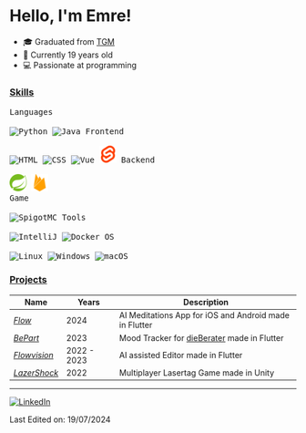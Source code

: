 <!--
### Hi there 👋

**eoezcan2/eoezcan2** is a ✨ _special_ ✨ repository because its `README.md` (this file) appears on your GitHub profile.

Here are some ideas to get you started:

- 🔭 I’m currently working on ...
- 🌱 I’m currently learning ...
- 👯 I’m looking to collaborate on ...
- 🤔 I’m looking for help with ...
- 💬 Ask me about ...
- 📫 How to reach me: ...
- 😄 Pronouns: ...
- ⚡ Fun fact: ...
-->

<h1>Hello, I'm Emre!</h1>
<p>

 - 🎓 Graduated from [TGM](https://www.tgm.ac.at/)
 - 🧑 Currently 19 years old
 - 💻 Passionate at programming

</p>

<h3><u>Skills</u></h3>
<p>
  <kbd>
    <kbd>Languages</kbd>
    <br>
    <br>
    <img width="30px" src="https://upload.wikimedia.org/wikipedia/commons/thumb/c/c3/Python-logo-notext.svg/1869px-Python-logo-notext.svg.png" title="Python" /> 
    <img width="30px" src="https://cdn.jsdelivr.net/gh/devicons/devicon/icons/java/java-original.svg" title="Java"/>
  </kbd>
  <kbd>
    <kbd>Frontend</kbd>
    <br>
    <br>
    <img width="30px" src="https://cdn.jsdelivr.net/gh/devicons/devicon/icons/html5/html5-original.svg" title="HTML"/> 
    <img width="30px" src="https://cdn.jsdelivr.net/gh/devicons/devicon/icons/css3/css3-plain.svg" title="CSS"/> 
    <img width="30px" src="https://cdn.jsdelivr.net/gh/devicons/devicon/icons/vuejs/vuejs-original.svg" title="Vue" />
    <img width="30px" src="https://github.com/devicons/devicon/blob/v2.15.1/icons/svelte/svelte-original.svg" title="Svelte" />
  </kbd>
  <kbd>
    <kbd>Backend</kbd>
    <br>
    <br>
    <img width="30px" src="https://github.com/devicons/devicon/blob/v2.15.1/icons/spring/spring-original.svg" title="Spring" />
    <img width="30px" src="https://github.com/devicons/devicon/blob/v2.15.1/icons/firebase/firebase-plain.svg" title="Firebase" />
  </kbd>
  <br>
  <kbd>
    <kbd>Game</kbd>
    <br>
    <br>
    <img width="30px" src="https://static.spigotmc.org/img/spigot-og.png" title="SpigotMC" />
  </kbd>
  <kbd>
    <kbd>Tools</kbd>
    <br>
    <br>
    <img width="30px" src="https://upload.wikimedia.org/wikipedia/commons/thumb/9/9c/IntelliJ_IDEA_Icon.svg/2048px-IntelliJ_IDEA_Icon.svg.png" title="IntelliJ" />
    <img width="30px" src="https://cdn-icons-png.flaticon.com/512/919/919853.png" title="Docker" />
  </kbd>
  <kbd>
    <kbd>OS</kbd>
    <br>
    <br>
    <img width="30px" src="https://cdn.jsdelivr.net/gh/devicons/devicon/icons/linux/linux-original.svg" title="Linux" />
    <img width="30px" src="https://cdn.jsdelivr.net/gh/devicons/devicon/icons/windows8/windows8-original.svg" title="Windows" />
    <img width="30px" src="https://upload.wikimedia.org/wikipedia/commons/c/c9/Finder_Icon_macOS_Big_Sur.png" title="macOS" />
  </kbd>
</p>

<h3><u>Projects</u></h3>

| Name                  | Years                     | Description                          |
| ---------------------------------|---------------------------------------------------------------|----------------|
| _[Flow](https://github.com/eoezcan2/flowapp-api)_ | 2024 | AI Meditations App for iOS and Android made in Flutter |
| _[BePart](https://github.com/manuthebyte/bepart-backend)_ | 2023 | Mood Tracker for [dieBerater](https://dieberater.com/) made in Flutter |
| _[Flowvision](https://github.com/flowvision-ai/flowvision-app)_                          | 2022 - 2023    | AI assisted Editor made in Flutter     |
| _[LazerShock](https://github.com/manuthebyte/lazershock)_            | 2022    | Multiplayer Lasertag Game made in Unity         |

------
<a href="https://www.linkedin.com/in/emre-%C3%B6zcan-aa083b25b/"><img width="30px" src="https://upload.wikimedia.org/wikipedia/commons/thumb/f/f8/LinkedIn_icon_circle.svg/800px-LinkedIn_icon_circle.svg.png" title="LinkedIn" /></a>

Last Edited on: 19/07/2024

